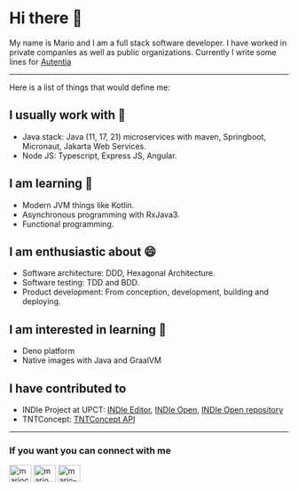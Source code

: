 # Hi there 👋

My name is Mario and I am a full stack software developer. I have worked in private companies as well as public organizations. Currently I write some lines for [Autentia](https://github.com/autentia)

---
Here is a list of things that would define me:

##  I usually work with 🔭
- Java stack: Java (11, 17, 21) microservices with maven, Springboot, Micronaut, Jakarta Web Services.
- Node JS: Typescript, Express JS, Angular.

## I am learning 🌱 

- Modern JVM things like Kotlin.
- Asynchronous programming with RxJava3.
- Functional programming.

## I am enthusiastic about 😄 

- Software architecture: DDD, Hexagonal Architecture.
- Software testing: TDD and BDD.
- Product development: From conception, development, building and deploying. 

## I am interested in learning 🌱

- Deno platform
- Native images with Java and GraalVM

## I have contributed to 

- INDIe Project at UPCT: [INDIe Editor](https://github.com/cpcdupct/INDIeOpen-INDIeEditor), [INDIe Open](https://github.com/cpcdupct/INDIeOpen-INDIeOpen), [INDIe Open repository](https://github.com/cpcdupct/INDIeOpen-Repository)
- TNTConcept: [TNTConcept API](https://github.com/autentia/tntconcept-api)
---

### If you want you can connect with me

<p align="left">
<a href="https://dev.to/mariocalin" target="blank"><img align="center" src="https://raw.githubusercontent.com/rahuldkjain/github-profile-readme-generator/master/src/images/icons/Social/devto.svg" alt="mariocalin" height="30" width="40" /></a>
<a href="https://twitter.com/mario_calmsc" target="blank"><img align="center" src="https://raw.githubusercontent.com/rahuldkjain/github-profile-readme-generator/master/src/images/icons/Social/twitter.svg" alt="mario_calmsc" height="30" width="40" /></a>
<a href="https://linkedin.com/in/mario-cal%c3%adn-s%c3%a1nchez/" target="blank"><img align="center" src="https://raw.githubusercontent.com/rahuldkjain/github-profile-readme-generator/master/src/images/icons/Social/linked-in-alt.svg" alt="mario-cal%c3%adn-s%c3%a1nchez/" height="30" width="40" /></a>
</p>

